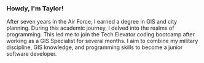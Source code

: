 ### Howdy, I'm Taylor!

After seven years in the Air Force, I earned a degree in GIS and city planning. During this academic journey, I delved into the realms of programming. This led me to join the Tech Elevator coding bootcamp after working as a GIS Specialist for several months. I aim to combine my military discipline, GIS knowledge, and programming skills to become a junior software developer.
